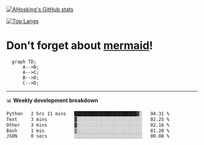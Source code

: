 [![AHosking's GitHub stats](https://github-readme-stats.vercel.app/api?username=ahosking&count_private=true&show_icons=true&theme=onedark&hide_rank=true&include_all_commits=true)](https://github.com/ahosking)

[![Top Langs](https://github-readme-stats.vercel.app/api/top-langs/?username=ahosking&layout=compact&theme=onedark)](https://github.com/ahosking)


# Don't forget about [mermaid](https://github.blog/2022-02-14-include-diagrams-markdown-files-mermaid/)!

```mermaid
  graph TD;
      A-->B;
      A-->C;
      B-->D;
      C-->D;
```
-------

📊 **Weekly development breakdown**

<!--START_SECTION:waka-->

```txt
Python   2 hrs 11 mins   ███████████████████████▓░   94.31 %
Text     3 mins          ▓░░░░░░░░░░░░░░░░░░░░░░░░   02.25 %
Other    3 mins          ▓░░░░░░░░░░░░░░░░░░░░░░░░   02.16 %
Bash     1 min           ▒░░░░░░░░░░░░░░░░░░░░░░░░   01.20 %
JSON     0 secs          ░░░░░░░░░░░░░░░░░░░░░░░░░   00.08 %
```

<!--END_SECTION:waka-->
